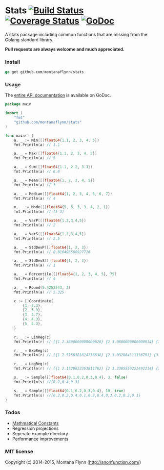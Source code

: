# Stats [![Build Status](https://img.shields.io/travis/montanaflynn/stats.svg)](https://travis-ci.org/montanaflynn/stats) [![Coverage Status](https://img.shields.io/coveralls/montanaflynn/stats.svg)](https://coveralls.io/r/montanaflynn/stats?branch=master) [![GoDoc](https://godoc.org/github.com/montanaflynn/stats?status.svg)](https://godoc.org/github.com/montanaflynn/stats)

A stats package including common functions that are missing from the Golang standard library. 

__Pull requests are always welcome and much appreciated.__

### Install

```go
go get github.com/montanaflynn/stats
```

### Usage

The [entire API documentation](http://godoc.org/github.com/montanaflynn/stats) is available on GoDoc.

```go
package main

import (
	"fmt"
	"github.com/montanaflynn/stats"
)

func main() {
	a, _ := Min([]float64{1.1, 2, 3, 4, 5})
	fmt.Println(a) // 1.1

	a, _ = Max([]float64{1.1, 2, 3, 4, 5})
	fmt.Println(a) // 5

	a, _ = Sum([]float64{1.1, 2.2, 3.3})
	fmt.Println(a) // 6.6

	a, _ = Mean([]float64{1, 2, 3, 4, 5})
	fmt.Println(a) // 3

	a, _ = Median([]float64{1, 2, 3, 4, 5, 6, 7})
	fmt.Println(a) // 4

	m, _ := Mode([]float64{5, 5, 3, 3, 4, 2, 1})
	fmt.Println(m) // [5 3]

	a, _ = VarP([]float64{1,2,3,4,5})
	fmt.Println(a) // 2

	a, _ = VarS([]float64{1,2,3,4,5})
	fmt.Println(a) // 2.5

	a, _ = StdDevP([]float64{1, 2, 3})
	fmt.Println(a) // 0.816496580927726

	a, _ = StdDevS([]float64{1, 2, 3})
	fmt.Println(a) // 1

	a, _ = Percentile([]float64{1, 2, 3, 4, 5}, 75)
	fmt.Println(a) // 4

	a, _ = Round(5.3253543, 3)
	fmt.Println(a) // 5.325

	c := []Coordinate{
		{1, 2.3},
		{2, 3.3},
		{3, 3.7},
		{4, 4.3},
		{5, 5.3},
	}

	r, _ := LinReg(c)
	fmt.Println(r) // [{1 2.3800000000000026} {2 3.0800000000000014} {3 3.7800000000000002} {4 4.479999999999999} {5 5.179999999999998}]

	r, _ = ExpReg(c)
	fmt.Println(r) // [{1 2.5150181024736638} {2 3.032084111136781} {3 3.6554544271334493} {4 4.406984298281804} {5 5.313022222665875}]

	r, _ = LogReg(c)
	fmt.Println(r) // [{1 2.1520822363811702} {2 3.3305559222492214} {3 4.019918836568674} {4 4.509029608117273} {5 4.888413396683663}]

	s, _ := Sample([]float64{0.1,0.2,0.3,0.4}, 3, false)
	fmt.Println(s) //[0.2,0.4,0.3]

	s, _ = Sample([]float64{0.1,0.2,0.3,0.4}, 10, true)
	fmt.Println(s) //[0.2,0.2,0.4,0.1,0.2,0.4,0.3,0.2,0.2,0.1]
}
```

### Todos

- [Mathmatical Constants](http://en.wikipedia.org/wiki/Mathematical_constant)
- Regression projections
- Seperate example directory
- Performance improvements

### MIT license

Copyright (c) 2014-2015, Montana Flynn (http://anonfunction.com/)
